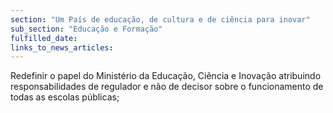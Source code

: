 ```yaml
---
section: "Um País de educação, de cultura e de ciência para inovar"
sub_section: "Educação e Formação"
fulfilled_date:
links_to_news_articles:
---
```


Redefinir o papel do Ministério da Educação, Ciência e Inovação atribuindo responsabilidades de regulador e não de decisor sobre o funcionamento de todas as escolas públicas;
